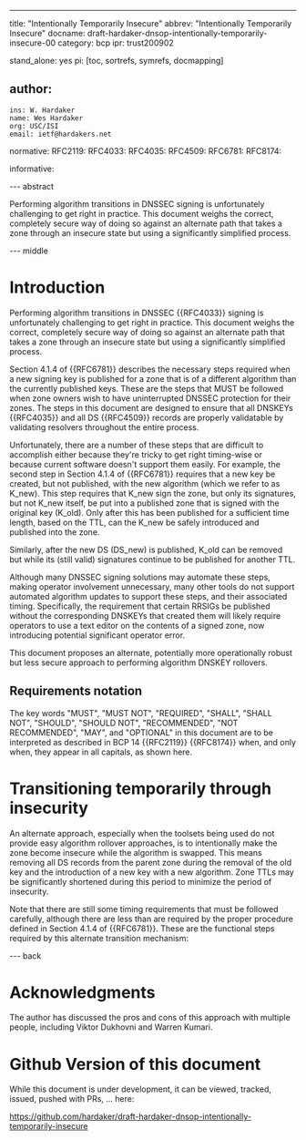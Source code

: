 ---
title: "Intentionally Temporarily Insecure"
abbrev: "Intentionally Temporarily Insecure"
docname: draft-hardaker-dnsop-intentionally-temporarily-insecure-00
category: bcp
ipr: trust200902

stand_alone: yes
pi: [toc, sortrefs, symrefs, docmapping]

author:
  -
    ins: W. Hardaker
    name: Wes Hardaker
    org: USC/ISI
    email: ietf@hardakers.net


normative:
  RFC2119:
  RFC4033:
  RFC4035:
  RFC4509:
  RFC6781:
  RFC8174:

informative:

--- abstract

Performing algorithm transitions in DNSSEC signing is unfortunately
challenging to get right in practice.  This document weighs the
correct, completely secure way of doing so against an alternate path
that takes a zone through an insecure state but using a significantly
simplified process. 

--- middle

# Introduction

Performing algorithm transitions in DNSSEC {{RFC4033}} signing is
unfortunately challenging to get right in practice.  This document
weighs the correct, completely secure way of doing so against an
alternate path that takes a zone through an insecure state but using a
significantly simplified process.

Section 4.1.4 of {{RFC6781}} describes the necessary steps required
when a new signing key is published for a zone that is of a different
algorithm than the currently published keys.  These are the steps that
MUST be followed when zone owners wish to have uninterrupted DNSSEC
protection for their zones.  The steps in this document are designed
to ensure that all DNSKEYs {{RFC4035}} and all DS {{RFC4509}} records
are properly validatable by validating resolvers throughout the entire
process.

Unfortunately, there are a number of these steps that are difficult to
accomplish either because they're tricky to get right timing-wise or
because current software doesn't support them easily.  For example,
the second step in Section 4.1.4 of {{RFC6781}} requires that a new
key be created, but not published, with the new algorithm (which we
refer to as K_new).  This step requires that K_new sign the zone, but
only its signatures, but not K_new itself, be put into a published
zone that is signed with the original key (K_old).  Only after this
has been published for a sufficient time length, based on the TTL, can
the K_new be safely introduced and published into the zone.

Similarly, after the new DS (DS_new) is published, K_old can be
removed but while its (still valid) signatures continue to be
published for another TTL.

Although many DNSSEC signing solutions may automate these steps,
making operator involvement unnecessary, many other tools do not
support automated algorithm updates to support these steps, and their
associated timing.  Specifically, the requirement that certain RRSIGs
be published without the corresponding DNSKEYs that created them will
likely require operators to use a text editor on the contents of a
signed zone, now introducing potential significant operator error.

This document proposes an alternate, potentially more operationally
robust but less secure approach to performing algorithm DNSKEY
rollovers.

## Requirements notation

   The key words "MUST", "MUST NOT", "REQUIRED", "SHALL", "SHALL NOT",
   "SHOULD", "SHOULD NOT", "RECOMMENDED", "NOT RECOMMENDED", "MAY",
   and "OPTIONAL" in this document are to be interpreted as described
   in BCP 14 {{RFC2119}} {{RFC8174}} when, and only when, they appear
   in all capitals, as shown here.

# Transitioning temporarily through insecurity

An alternate approach, especially when the toolsets being used do not
provide easy algorithm rollover approaches, is to intentionally make
the zone become insecure while the algorithm is swapped.  This means
removing all DS records from the parent zone during the removal of the
old key and the introduction of a new key with a new algorithm.  Zone
TTLs may be significantly shortened during this period to minimize the
period of insecurity.

Note that there are still some timing requirements that must be
followed carefully, although there are less than are required by the
proper procedure  defined in Section 4.1.4 of {{RFC6781}}.  These are
the functional steps required by this alternate transition mechanism:

--- back

# Acknowledgments

The author has discussed the pros and cons of this approach with
multiple people, including Viktor Dukhovni and Warren Kumari.

# Github Version of this document

While this document is under development, it can be viewed, tracked,
issued, pushed with PRs, ... here:

https://github.com/hardaker/draft-hardaker-dnsop-intentionally-temporarily-insecure
